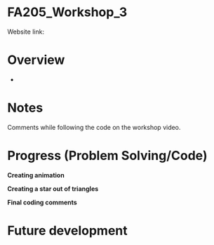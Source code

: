 # FA205_Workshop_3

Website link:


# Overview
- 

  
# Notes

Comments while following the code on the workshop video. 



# Progress (Problem Solving/Code)
**Creating animation**



**Creating a star out of triangles**


**Final coding comments**


# Future development 


